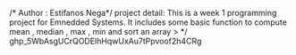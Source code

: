 
/* Author : Estifanos Nega*/
 project detail: This is a week 1 programming  project for Emnedded Systems. It includes some basic function to compute mean , median , max , min and sort an array >
 */
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
